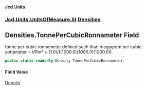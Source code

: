 #### [Jcd.Units](index 'index')
### [Jcd.Units.UnitsOfMeasure.SI](Jcd.Units.UnitsOfMeasure.SI 'Jcd.Units.UnitsOfMeasure.SI').[Densities](Densities 'Jcd.Units.UnitsOfMeasure.SI.Densities')

## Densities.TonnePerCubicRonnameter Field

tonne per cubic ronnameter defined such that: megagram per cubic yottameter = t/Rm³ ×
(1.0)/((1000.0)*(1000.0)*(1000.0)).

```csharp
public static readonly Density TonnePerCubicRonnameter;
```

#### Field Value
[Density](Density 'Jcd.Units.UnitTypes.Density')